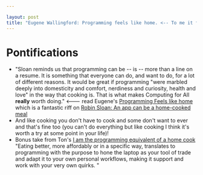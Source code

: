 ```yaml
---

layout: post
title: "Eugene Wallingford: Programming feels like home. <-- To me it feels like a comfortable chesterfield :-) Ton's got a great take on it too #ymmv"
---
```


# Pontifications

* "Sloan reminds us that programming can be -- is -- more than a line on a  resume. It is something that everyone can do,  and want to do, for a lot of different reasons. It would  be great if programming "were marbled deeply into domesticity and comfort, nerdiness and curiosity, health and love" in  the way that cooking is. That is what makes Computing for All  **really** worth doing." <--- read Eugene's  [Programming Feels like home](http://www.cs.uni.edu/~wallingf/blog/archives/monthly/2020-02.html#e2020-02-18T16_00_24.htm) which is a fantastic riff on [Robin Sloan: An app can be a home-cooked meal](http://rolandtanglao.com/2020/02/16/p1-robin-sloan-an-app-home-cooked-meal/)
* And like cooking you don't have to cook and some don't want to ever and that's fine too (you can't do everything but like cooking I think it's worth a try at some point in your life)!
* Bonus take from Ton's [I am the programming equivalent of a home cook](https://www.zylstra.org/blog/2020/02/i-am-the-programming-equivalent-of-a-home-cook/) "Eating better, more  affordably or in a specific way, translates to programming with the  purpose to hone the laptop as your tool of trade and adapt it to your  own personal workflows, making it support and work with your very own  quirks. "
